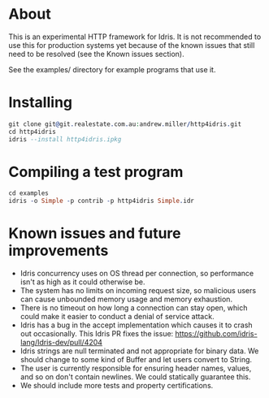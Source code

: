 About
=====

This is an experimental HTTP framework for Idris. It is not recommended to use this
for production systems yet because of the known issues that still need to be
resolved (see the Known issues section).

See the examples/ directory for example programs that use it.

Installing
========

```idris
git clone git@git.realestate.com.au:andrew.miller/http4idris.git
cd http4idris
idris --install http4idris.ipkg
```

Compiling a test program
========================

```idris
cd examples
idris -o Simple -p contrib -p http4idris Simple.idr
```

Known issues and future improvements
====================================

* Idris concurrency uses on OS thread per connection, so performance isn't as high as it could otherwise be.
* The system has no limits on incoming request size, so malicious users can cause unbounded memory usage and memory exhaustion.
* There is no timeout on how long a connection can stay open, which could make it easier to conduct a denial of service attack.
* Idris has a bug in the accept implementation which causes it to crash out occasionally. This Idris PR fixes the issue: https://github.com/idris-lang/Idris-dev/pull/4204
* Idris strings are null terminated and not appropriate for binary data. We should change to some kind of Buffer and let users convert to String.
* The user is currently responsible for ensuring header names, values, and so on don't contain newlines. We could statically guarantee this.
* We should include more tests and property certifications.
